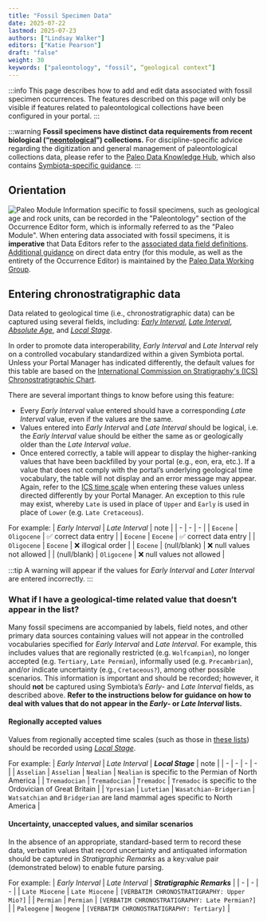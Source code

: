 ```yaml
---
title: "Fossil Specimen Data"
date: 2025-07-22
lastmod: 2025-07-23
authors: ["Lindsay Walker"]
editors: ["Katie Pearson"]
draft: "false"
weight: 30
keywords: ["paleontology", "fossil", “geological context”]
---
```


:::info
This page describes how to add and edit data associated with fossil specimen occurrences. The features described on this page will only be visible if features related to paleontological collections have been configured in your portal.
:::

:::warning
**Fossil specimens have distinct data requirements from recent biological (“[neontological](https://www.merriam-webster.com/dictionary/neontology)”) collections.** For discipline-specific advice regarding the digitization and general management of paleontological collections data, please refer to the [Paleo Data Knowledge Hub](https://paleo-data.github.io/knowledge-hub/), which also contains [Symbiota-specific guidance](https://paleo-data.github.io/knowledge-hub/topics?topic=symbiota).
:::

## Orientation

![Paleo Module](/img/occeditor_paleo.png)
Information specific to fossil specimens, such as geological age and rock units, can be recorded in the "Paleontology" section of the Occurrence Editor form, which is informally referred to as the "Paleo Module". When entering data associated with fossil specimens, it is **imperative** that Data Editors refer to the [associated data field definitions](/Editor_Guide/Editing_Searching_Records/symbiota_data_fields#paleontology). [Additional guidance](https://paleo-data.github.io/knowledge-hub/how-to-guides/manage-data-about-specimens-using-symbiota) on direct data entry (for this module, as well as the entirety of the Occurrence Editor) is maintained by the [Paleo Data Working Group](https://paleo-data.github.io/knowledge-hub/community/about-pdwg).

## Entering chronostratigraphic data
Data related to geological time (i.e., chronostratigraphic data) can be captured using several fields, including: _[Early Interval](/Editor_Guide/Editing_Searching_Records/symbiota_data_fields#early-interval-and-late-interval)_, _[Late Interval](/Editor_Guide/Editing_Searching_Records/symbiota_data_fields#early-interval-and-late-interval)_, _[Absolute Age](/Editor_Guide/Editing_Searching_Records/symbiota_data_fields#absolute-age)_, and _[Local Stage](/Editor_Guide/Editing_Searching_Records/symbiota_data_fields#local-stage)_.

In order to promote data interoperability, _Early Interval_ and _Late Interval_ rely on a controlled vocabulary standardized within a given Symbiota portal. Unless your Portal Manager has indicated differently, the default values for this table are based on the [International Commission on Stratigraphy's (ICS) Chronostratigraphic Chart](https://stratigraphy.org/chart).

There are several important things to know before using this feature:
- Every _Early Interval_ value entered should have a corresponding _Late Interval_ value, even if the values are the same.
- Values entered into _Early Interval_ and _Late Interval_ should be logical, i.e. the _Early Interval_ value should be either the same as or geologically older than the _Late Interval value_.
- Once entered correctly, a table will appear to display the higher-ranking values that have been backfilled by your portal (e.g., eon, era, etc.). If a value that does not comply with the portal’s underlying geological time vocabulary, the table will not display and an error message may appear.
Again, refer to the [ICS time scale](https://stratigraphy.org/chart) when entering these values unless directed differently by your Portal Manager. An exception to this rule may exist, whereby `Late` is used in place of `Upper` and `Early` is used in place of `Lower` (e.g. `Late Cretaceous`). 

For example:
| _Early Interval_ | _Late Interval_ | note |
| - | - | - |
| `Eocene` | `Oligocene` | ✅ correct data entry |
| `Eocene` | `Eocene` | ✅ correct data entry |
| `Oligocene` | `Eocene` | ❌ illogical order |
| `Eocene` | (null/blank) | ❌ null values not allowed |
| (null/blank) | `Oligocene` | ❌ null values not allowed |

:::tip
A warning will appear if the values for _Early Interval_ and _Later Interval_ are entered incorrectly.
:::

### What if I have a geological-time related value that doesn’t appear in the list?
Many fossil specimens are accompanied by labels, field notes, and other primary data sources containing values will not appear in the controlled vocabularies specified for _Early Interval_ and _Late Interval_. For example, this includes values that are regionally restricted (e.g. `Wolfcampian`), no longer accepted (e.g. `Tertiary`, `Late Permian`), informally used (e.g. `Precambrian`), and/or indicate uncertainty (e.g., `Cretaceous?`), among other possible scenarios. This information is important and should be recorded; however, it should **not** be captured using Symbiota’s _Early_- and _Late Interval_ fields, as described above. **Refer to the instructions below for guidance on how to deal with values that do not appear in the _Early_- or _Late Interval_ lists.**

#### Regionally accepted values
Values from regionally accepted time scales (such as those in [these lists](https://paleobiodb.org/classic/displayTimescale?type=list)) should be recorded using _[Local Stage](/Editor_Guide/Editing_Searching_Records/symbiota_data_fields#local-stage)_.

For example:
| _Early Interval_ | _Late Interval_ | **_Local Stage_** |  note |
| - | - | - | - |
| `Asselian` | `Asselian` | `Nealian` | `Nealian` is specific to the Permian of North America |
| `Tremadocian` | `Tremadocian` | `Tremadoc` | `Tremadoc` is specific to the Ordovician of Great Britain |
| `Ypresian` | `Lutetian` | `Wasatchian-Bridgerian` | `Watsatchian` and `Bridgerian` are land mammal ages specific to North America |

#### Uncertainty, unaccepted values, and similar scenarios
In the absence of an appropriate, standard-based term to record these data, verbatim values that record uncertainty and antiquated information should be captured in _Stratigraphic Remarks_ as a key:value pair (demonstrated below) to enable future parsing.

For example:
| _Early Interval_ | _Late Interval_ | **_Stratigraphic Remarks_** |
| - | - | - |
| `Late Miocene` | `Late Miocene` | `[VERBATIM CHRONOSTRATIGRAPHY: Upper Mio?]` |
| `Permian` | `Permian` | `[VERBATIM CHRONOSTRATIGRAPHY: Late Permian?]` |
| `Paleogene` | `Neogene` | `[VERBATIM CHRONOSTRATIGRAPHY: Tertiary]` |








